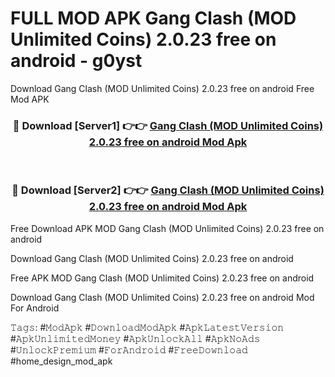# FULL MOD APK Gang Clash (MOD Unlimited Coins) 2.0.23 free on android - g0yst
Download Gang Clash (MOD Unlimited Coins) 2.0.23 free on android Free Mod APK

<div align="center">
<h3>🔴 Download [Server1] 👉👉 <a href="https://apk-comot.site?title=Gang_Clash_(MOD_Unlimited_Coins)_2.0.23_free_on_android">Gang Clash (MOD Unlimited Coins) 2.0.23 free on android Mod Apk</a></h3><br>

<h3>🔴 Download [Server2] 👉👉 <a href="https://apk-comot.site?title=Gang_Clash_(MOD_Unlimited_Coins)_2.0.23_free_on_android">Gang Clash (MOD Unlimited Coins) 2.0.23 free on android Mod Apk</a></h3>
</div>


Free Download APK MOD Gang Clash (MOD Unlimited Coins) 2.0.23 free on android

Download Gang Clash (MOD Unlimited Coins) 2.0.23 free on android 

Free APK MOD Gang Clash (MOD Unlimited Coins) 2.0.23 free on android 

Download Gang Clash (MOD Unlimited Coins) 2.0.23 free on android Mod For Android

𝚃𝚊𝚐𝚜: #𝙼𝚘𝚍𝙰𝚙𝚔 #𝙳𝚘𝚠𝚗𝚕𝚘𝚊𝚍𝙼𝚘𝚍𝙰𝚙𝚔 #𝙰𝚙𝚔𝙻𝚊𝚝𝚎𝚜𝚝𝚅𝚎𝚛𝚜𝚒𝚘𝚗 #𝙰𝚙𝚔𝚄𝚗𝚕𝚒𝚖𝚒𝚝𝚎𝚍𝙼𝚘𝚗𝚎𝚢 #𝙰𝚙𝚔𝚄𝚗𝚕𝚘𝚌𝚔𝙰𝚕𝚕 #𝙰𝚙𝚔𝙽𝚘𝙰𝚍𝚜 #𝚄𝚗𝚕𝚘𝚌𝚔𝙿𝚛𝚎𝚖𝚒𝚞𝚖 #𝙵𝚘𝚛𝙰𝚗𝚍𝚛𝚘𝚒𝚍 #𝙵𝚛𝚎𝚎𝙳𝚘𝚠𝚗𝚕𝚘𝚊𝚍 #home_design_mod_apk